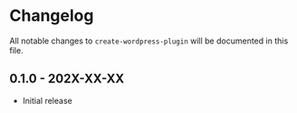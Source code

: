 # Changelog

All notable changes to `create-wordpress-plugin` will be documented in this file.

## 0.1.0 - 202X-XX-XX

- Initial release
